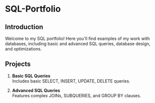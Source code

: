 # SQL-Portfolio


## Introduction
Welcome to my SQL portfolio! Here you'll find examples of my work with databases, including basic and advanced SQL queries, database design, and optimizations.

## Projects
1. **Basic SQL Queries**  
   Includes basic SELECT, INSERT, UPDATE, DELETE queries.
   
2. **Advanced SQL Queries**  
   Features complex JOINs, SUBQUERIES, and GROUP BY clauses.
   
